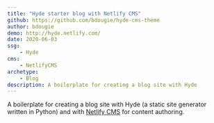 ```yaml
---
title: "Hyde starter blog with Netlify CMS"
github: https://github.com/bdougie/hyde-cms-theme
author: bdougie
demo: http://hyde.netlify.com/
date: 2020-06-03
ssg:
    - Hyde
cms:
    - NetlifyCMS
archetype:
    - Blog
description: A boilerplate for creating a blog site with Hyde
---
```


A boilerplate for creating a blog site with Hyde (a static site generator written in Python) and with [Netlify CMS](https://www.netlifycms.org) for content authoring.